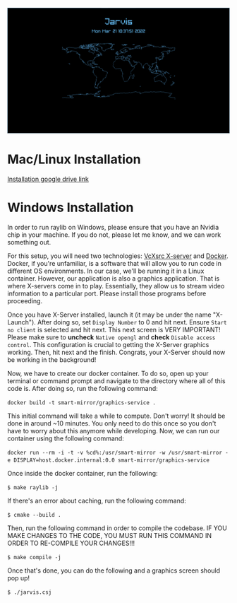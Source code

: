 ![Current Jarvis Image](./resources/images/jarvis.png)

# Mac/Linux Installation
[Installation google drive link](https://docs.google.com/document/d/1Z42FXQdBP8Tj-RMlumWZwgHPxVUtipEUD81MRodv2js/edit?usp=sharing)

# Windows Installation

In order to run raylib on Windows, please ensure that you have an Nvidia chip in your machine. If you do not, please let me know, and we can work something out.

For this setup, you will need two technologies: [VcXsrc X-server](https://sourceforge.net/projects/vcxsrv/) and [Docker](https://www.docker.com/). Docker, if you're unfamiliar, is a software that will allow you to run code in different OS environments. In our case, we'll be running it in a Linux container. However, our application is also a graphics application. That is where X-servers come in to play. Essentially, they allow us to stream video information to a particular port. Please install those programs before proceeding.

Once you have X-Server installed, launch it (it may be under the name "X-Launch"). After doing so, set `Display Number` to 0 and hit next. Ensure `Start no client` is selected and hit next. This next screen is VERY IMPORTANT! Please make sure to **uncheck** `Native opengl` and **check** `Disable access control`. This configuration is crucial to getting the X-Server graphics working. Then, hit next and the finish. Congrats, your X-Server should now be working in the background!

Now, we have to create our docker container. To do so, open up your terminal or command prompt and navigate to the directory where all of this code is. After doing so, run the following command:

```docker build -t smart-mirror/graphics-service .```

This initial command will take a while to compute. Don't worry! It should be done in around ~10 minutes. You only need to do this once so you don't have to worry about this anymore while developing. Now, we can run our container using the following command:

```docker run --rm -i -t -v %cd%:/usr/smart-mirror -w /usr/smart-mirror -e DISPLAY=host.docker.internal:0.0 smart-mirror/graphics-service```

Once inside the docker container, run the following:

```$ make raylib -j```

If there's an error about caching, run the following command:

```$ cmake --build .```

Then, run the following command in order to compile the codebase. IF YOU MAKE CHANGES TO THE CODE, YOU MUST RUN THIS COMMAND IN ORDER TO RE-COMPILE YOUR CHANGES!!!

```$ make compile -j```

Once that's done, you can do the following and a graphics screen should pop up!

```$ ./jarvis.csj```

